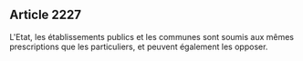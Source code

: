 Article 2227
----
L'Etat, les établissements publics et les communes sont soumis aux mêmes
prescriptions que les particuliers, et peuvent également les opposer.
